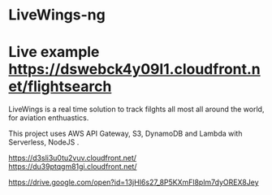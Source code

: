 # LiveWings-ng


# Live example https://dswebck4y09l1.cloudfront.net/flightsearch

LiveWings is a real time solution to track filghts all most all around the world, for aviation enthuastics.

This project uses AWS API Gateway, S3, DynamoDB and Lambda with Serverless, NodeJS .

https://d3sli3u0tu2vuv.cloudfront.net/
https://du39ptqgm81gi.cloudfront.net/

https://drive.google.com/open?id=13jHI6s27_8P5KXmFl8plm7dyOREX8Jey
